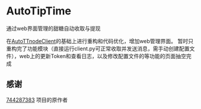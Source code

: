 # AutoTipTime
通过web界面管理的甜糖自动收取与提现


在[AutoTTnodeClient](https://github.com/744287383/AutoTTnodeClient)的基础上进行重构和代码优化，增加web管理界面。
暂时只重构完了功能模块（直接运行client.py可正常收取并发送消息，需手动创建配置文件），web上的更新Token和查看日志，以及修改配置文件的等功能的页面抽空完成

## 感谢
[744287383](https://github.com/744287383/AutoTTnodeClient) 项目的原作者
